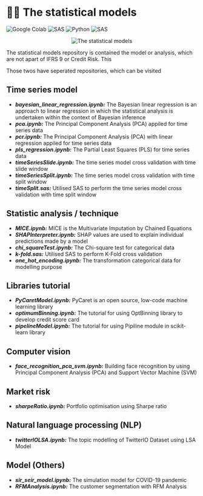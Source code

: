 # ✍🏻 The statistical models

![Google Colab](https://img.shields.io/badge/Editor-Google%20Colab-brightgreen)
![SAS](https://img.shields.io/badge/Editor-SAS-brightgreen)
![Python](https://img.shields.io/badge/Code-Python-blue)
![SAS](https://img.shields.io/badge/Code-SAS-blue)

<p align="center">
  <img src="https://research.phoenix.edu/sites/default/files/blogpost/images/statistical-analysis-hero.jpg" alt="The statistical models"/>
</p>

The statistical models repository is contained the model or analysis, which are not apart of IFRS 9 or Credit Risk. This


Those twos have seperated repositories, which can be visited

## Time series model
* ***bayesian_linear_regression.ipynb:*** The Bayesian linear regression is an approach to linear regression in which the statistical analysis is undertaken within the context of Bayesian inference
* ***pca.ipynb:*** The Principal Component Analysis (PCA) appiled for time series data
* ***pcr.ipynb:*** The Principal Component Analysis (PCA) with linear regression appiled for time series data
* ***pls_regression.ipynb:*** The Partial Least Squares (PLS) for time series data
* ***timeSeriesSlide.ipynb:*** The time series model cross validation with time slide window
* ***timeSeriesSplit.ipynb:*** The time series model cross validation with time split window
* ***timeSplit.sas:*** Utilised SAS to perform the time series model cross validation with time split window

## Statistic analysis / technique
* ***MICE.ipynb:*** MICE is the Multivariate Imputation by Chained Equations
* ***SHAPInterpreter.ipynb:*** SHAP values are used to explain individual predictions made by a model
* ***chi_squareTest.ipynb:*** The Chi-square test for categorical data
* ***k-fold.sas:*** Utilised SAS to perform K-Fold cross validation
* ***one_hot_encoding.ipynb:*** The transformation categorical data for modelling purpose

## Libraries tutorial
* ***PyCaretModel.ipynb:*** PyCaret is an open source, low-code machine learning library
* ***optimumBinning.ipynb:*** The tutorial for using OptBinning library to develop credit score card
* ***pipelineModel.ipynb:*** The tutorial for using Pipiline module in scikit-learn library

## Computer vision
* ***face_recognition_pca_svm.ipynb:*** Building face recognition by using Principal Component Analysis (PCA) and Support Vector Machine (SVM)

## Market risk
* ***sharpeRatio.ipynb:*** Portfolio optimisation using Sharpe ratio

## Natural language processing (NLP)
* ***twitterIOLSA.ipynb:*** The topic modelling of TwitterIO Dataset using LSA Model

## Model (Others)
* ***sir_seir_model.ipynb:*** The simulation model for COVID-19 pandemic
* ***RFMAnalysis.ipynb:*** The customer segmentation with RFM Analysis
